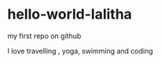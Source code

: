 hello-world-lalitha
===================

my first repo on github

I love travelling , yoga, swimming and coding
